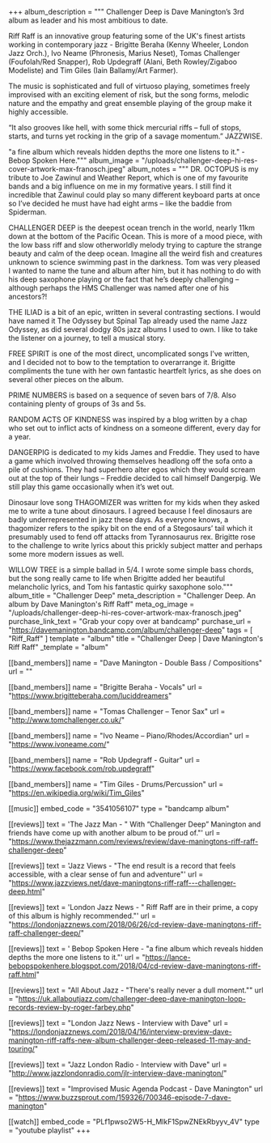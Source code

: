 +++
album_description = """
Challenger Deep is Dave Manington’s 3rd album as leader and his most ambitious to date.

Riff Raff is an innovative group featuring some of the UK's finest artists working in contemporary jazz - Brigitte Beraha (Kenny Wheeler, London Jazz Orch.), Ivo Neame (Phronesis, Marius Neset), Tomas Challenger (Foufolah/Red Snapper), Rob Updegraff (Alani, Beth Rowley/Zigaboo Modeliste) and Tim Giles (Iain Ballamy/Art Farmer).

The music is sophisticated and full of virtuoso playing, sometimes freely improvised with an exciting element of risk, but the song forms, melodic nature and the empathy and great ensemble playing of the group make it highly accessible.

“It also grooves like hell, with some thick mercurial riffs – full of stops, starts, and turns yet rocking in the grip of a savage momentum.” JAZZWISE.

"a fine album which reveals hidden depths the more one listens to it." - Bebop Spoken Here."""
album_image = "/uploads/challenger-deep-hi-res-cover-artwork-max-franosch.jpeg"
album_notes = """
DR. OCTOPUS is my tribute to Joe Zawinul and Weather Report, which is one of my favourite bands and a big influence on me in my formative years. I still find it incredible that Zawinul could play so many different keyboard parts at once so I’ve decided he must have had eight arms – like the baddie from Spiderman.

CHALLENGER DEEP is the deepest ocean trench in the world, nearly 11km down at the bottom of the Pacific Ocean. This is more of a mood piece, with the low bass riff and slow otherworldly melody trying to capture the strange beauty and calm of the deep ocean. Imagine all the weird fish and creatures unknown to science swimming past in the darkness. Tom was very pleased I wanted to name the tune and album after him, but it has nothing to do with his deep saxophone playing or the fact that he’s deeply challenging – although perhaps the HMS Challenger was named after one of his ancestors?!

THE ILIAD is a bit of an epic, written in several contrasting sections. I would have named it The Odyssey but Spinal Tap already used the name Jazz Odyssey, as did several dodgy 80s jazz albums I used to own. I like to take the listener on a journey, to tell a musical story.

FREE SPIRIT is one of the most direct, uncomplicated songs I’ve written, and I decided not to bow to the temptation to overarrange it. Brigitte compliments the tune with her own fantastic heartfelt lyrics, as she does on several other pieces on the album.

PRIME NUMBERS is based on a sequence of seven bars of 7/8. Also containing plenty of groups of 3s and 5s.

RANDOM ACTS OF KINDNESS was inspired by a blog written by a chap who set out to inflict acts of kindness on a someone different, every day for a year.

DANGERPIG is dedicated to my kids James and Freddie. They used to have a game which involved throwing themselves headlong off the sofa onto a pile of cushions. They had superhero alter egos which they would scream out at the top of their lungs – Freddie decided to call himself Dangerpig. We still play this game occasionally when it’s wet out. 

Dinosaur love song THAGOMIZER was written for my kids when they asked me to write a tune about dinosaurs. I agreed because I feel dinosaurs are badly underrepresented in jazz these days. As everyone knows, a thagomizer refers to the spiky bit on the end of a Stegosaurs’ tail which it presumably used to fend off attacks from Tyrannosaurus rex. Brigitte rose to the challenge to write lyrics about this prickly subject matter and perhaps some more modern issues as well.

WILLOW TREE is a simple ballad in 5/4. I wrote some simple bass chords, but the song really came to life when Brigitte added her beautiful melancholic lyrics, and Tom his fantastic quirky saxophone solo."""
album_title = "Challenger Deep"
meta_description = "Challenger Deep. An album by Dave Manington's Riff Raff"
meta_og_image = "/uploads/challenger-deep-hi-res-cover-artwork-max-franosch.jpeg"
purchase_link_text = "Grab your copy over at bandcamp"
purchase_url = "https://davemanington.bandcamp.com/album/challenger-deep"
tags = [ "Riff_Raff" ]
template = "album"
title = "Challenger Deep | Dave Manington's Riff Raff"
_template = "album"

[[band_members]]
name = "Dave Manington - Double Bass / Compositions"
url = ""

[[band_members]]
name = "Brigitte Beraha - Vocals"
url = "https://www.brigitteberaha.com/luciddreamers"

[[band_members]]
name = "Tomas Challenger – Tenor Sax"
url = "http://www.tomchallenger.co.uk/"

[[band_members]]
name = "Ivo Neame – Piano/Rhodes/Accordian"
url = "https://www.ivoneame.com/"

[[band_members]]
name = "Rob Updegraff - Guitar"
url = "https://www.facebook.com/rob.updegraff"

[[band_members]]
name = "Tim Giles - Drums/Percussion"
url = "https://en.wikipedia.org/wiki/Tim_Giles"

[[music]]
embed_code = "3541056107"
type = "bandcamp album"

[[reviews]]
text = 'The Jazz Man - " With “Challenger Deep” Manington and friends have come up with another album to be proud of."'
url = "https://www.thejazzmann.com/reviews/review/dave-maningtons-riff-raff-challenger-deep"

[[reviews]]
text = 'Jazz Views - "The end result is a record that feels accessible, with a clear sense of fun and adventure"'
url = "https://www.jazzviews.net/dave-maningtons-riff-raff---challenger-deep.html"

[[reviews]]
text = 'London Jazz News - " Riff Raff are in their prime, a copy of this album is highly recommended."'
url = "https://londonjazznews.com/2018/06/26/cd-review-dave-maningtons-riff-raff-challenger-deep/"

[[reviews]]
text = ' Bebop Spoken Here  - "a fine album which reveals hidden depths the more one listens to it."'
url = "https://lance-bebopspokenhere.blogspot.com/2018/04/cd-review-dave-maningtons-riff-raff.html"

[[reviews]]
text = "All About Jazz - \"There's really never a dull moment.\""
url = "https://uk.allaboutjazz.com/challenger-deep-dave-manington-loop-records-review-by-roger-farbey.php"

[[reviews]]
text = "London Jazz News - Interview with Dave"
url = "https://londonjazznews.com/2018/04/16/interview-preview-dave-manington-riff-raffs-new-album-challenger-deep-released-11-may-and-touring/"

[[reviews]]
text = "Jazz London Radio - Interview with Dave"
url = "http://www.jazzlondonradio.com/jlr-interview-dave-manington/"

[[reviews]]
text = "Improvised Music Agenda Podcast - Dave Manington"
url = "https://www.buzzsprout.com/159326/700346-episode-7-dave-manington"

[[watch]]
embed_code = "PLf1pwso2W5-H_MlkF1SpwZNEkRbyyv_4V"
type = "youtube playlist"
+++

